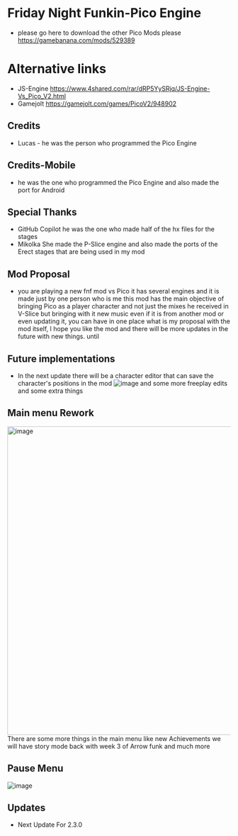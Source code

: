 # Friday Night Funkin-Pico Engine
* please go here to download the other Pico Mods please https://gamebanana.com/mods/529389

# Alternative links
* JS-Engine https://www.4shared.com/rar/dRP5YySRjq/JS-Engine-Vs_Pico_V2.html
* Gamejolt https://gamejolt.com/games/PicoV2/948902

## Credits
* Lucas - he was the person who programmed the Pico Engine
## Credits-Mobile
* he was the one who programmed the Pico Engine and also made the port for Android

## Special Thanks
* GitHub Copilot he was the one who made half of the hx files for the stages
* Mikolka She made the P-Slice engine and also made the ports of the Erect stages that are being used in my mod

## Mod Proposal
* you are playing a new fnf mod vs Pico it has several engines and it is made just by one person who is me this mod has the main objective of bringing Pico as a player character and not just the mixes he received in V-Slice but bringing with it new music even if it is from another mod or even updating it, you can have in one place what is my proposal with the mod itself, I hope you like the mod and there will be more updates in the future with new things. until

## Future implementations
* In the next update there will be a character editor that can save the character's positions in the mod
![image](https://github.com/user-attachments/assets/c93ef213-7381-4216-b5fa-a38d02be2ad8)
and some more freeplay edits and some extra things

## Main menu Rework
<img width="1357" height="696" alt="image" src="https://github.com/user-attachments/assets/3aac2542-36aa-4676-92d1-b7d9a5fe284a" />
There are some more things in the main menu like new Achievements
we will have story mode back with week 3 of Arrow funk and much more

## Pause Menu
![image](https://github.com/user-attachments/assets/cfde74b0-1ca0-4d73-8560-ce0028e44583)
## Updates
* Next Update For 2.3.0
